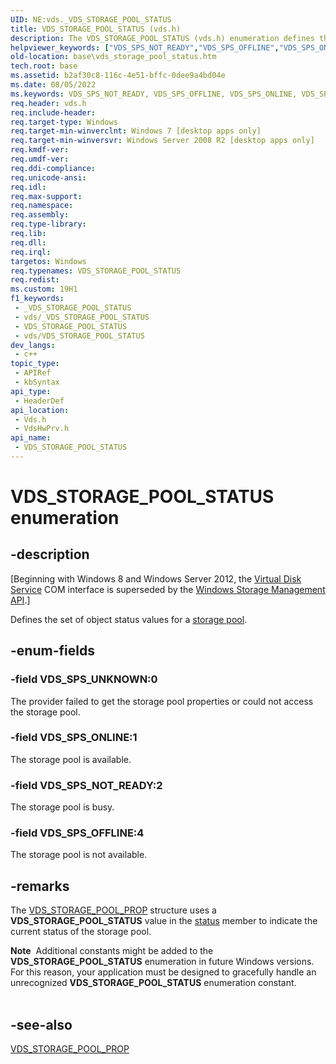 ```yaml
---
UID: NE:vds._VDS_STORAGE_POOL_STATUS
title: VDS_STORAGE_POOL_STATUS (vds.h)
description: The VDS_STORAGE_POOL_STATUS (vds.h) enumeration defines the set of object status values for a storage pool.
helpviewer_keywords: ["VDS_SPS_NOT_READY","VDS_SPS_OFFLINE","VDS_SPS_ONLINE","VDS_SPS_UNKNOWN","VDS_STORAGE_POOL_STATUS","VDS_STORAGE_POOL_STATUS enumeration","base.vds_storage_pool_status","vds/VDS_SPS_NOT_READY","vds/VDS_SPS_OFFLINE","vds/VDS_SPS_ONLINE","vds/VDS_SPS_UNKNOWN","vds/VDS_STORAGE_POOL_STATUS","vdshwprv/VDS_SPS_NOT_READY","vdshwprv/VDS_SPS_OFFLINE","vdshwprv/VDS_SPS_ONLINE","vdshwprv/VDS_SPS_UNKNOWN","vdshwprv/VDS_STORAGE_POOL_STATUS"]
old-location: base\vds_storage_pool_status.htm
tech.root: base
ms.assetid: b2af30c8-116c-4e51-bffc-0dee9a4bd04e
ms.date: 08/05/2022
ms.keywords: VDS_SPS_NOT_READY, VDS_SPS_OFFLINE, VDS_SPS_ONLINE, VDS_SPS_UNKNOWN, VDS_STORAGE_POOL_STATUS, VDS_STORAGE_POOL_STATUS enumeration, base.vds_storage_pool_status, vds/VDS_SPS_NOT_READY, vds/VDS_SPS_OFFLINE, vds/VDS_SPS_ONLINE, vds/VDS_SPS_UNKNOWN, vds/VDS_STORAGE_POOL_STATUS, vdshwprv/VDS_SPS_NOT_READY, vdshwprv/VDS_SPS_OFFLINE, vdshwprv/VDS_SPS_ONLINE, vdshwprv/VDS_SPS_UNKNOWN, vdshwprv/VDS_STORAGE_POOL_STATUS
req.header: vds.h
req.include-header: 
req.target-type: Windows
req.target-min-winverclnt: Windows 7 [desktop apps only]
req.target-min-winversvr: Windows Server 2008 R2 [desktop apps only]
req.kmdf-ver: 
req.umdf-ver: 
req.ddi-compliance: 
req.unicode-ansi: 
req.idl: 
req.max-support: 
req.namespace: 
req.assembly: 
req.type-library: 
req.lib: 
req.dll: 
req.irql: 
targetos: Windows
req.typenames: VDS_STORAGE_POOL_STATUS
req.redist: 
ms.custom: 19H1
f1_keywords:
 - _VDS_STORAGE_POOL_STATUS
 - vds/_VDS_STORAGE_POOL_STATUS
 - VDS_STORAGE_POOL_STATUS
 - vds/VDS_STORAGE_POOL_STATUS
dev_langs:
 - c++
topic_type:
 - APIRef
 - kbSyntax
api_type:
 - HeaderDef
api_location:
 - Vds.h
 - VdsHwPrv.h
api_name:
 - VDS_STORAGE_POOL_STATUS
---
```


# VDS_STORAGE_POOL_STATUS enumeration


## -description

<p class="CCE_Message">[Beginning with Windows 8 and Windows Server 2012, the <a href="/windows/desktop/VDS/virtual-disk-service-portal">Virtual Disk Service</a> COM interface is superseded by the <a href="/previous-versions/windows/desktop/stormgmt/windows-storage-management-api-portal">Windows Storage Management API</a>.]

Defines the set of object status values for a <a href="/windows/desktop/VDS/storage-pool-object">storage pool</a>.

## -enum-fields

### -field VDS_SPS_UNKNOWN:0

The provider failed to get the storage pool properties or could not access the storage pool.

### -field VDS_SPS_ONLINE:1

The storage pool is available.

### -field VDS_SPS_NOT_READY:2

The storage pool is busy.

### -field VDS_SPS_OFFLINE:4

The storage pool is not available.

## -remarks

The <a href="/windows/desktop/api/vdshwprv/ns-vdshwprv-vds_storage_pool_prop">VDS_STORAGE_POOL_PROP</a> structure uses a <b>VDS_STORAGE_POOL_STATUS</b> value in the <a href="/windows/desktop/api/vdshwprv/ns-vdshwprv-vds_storage_pool_prop">status</a> member to indicate the current status of the storage pool.

<div class="alert"><b>Note</b>  Additional constants might be added to the <b>VDS_STORAGE_POOL_STATUS</b> enumeration in future Windows versions. For this reason, your application must be designed to gracefully handle an unrecognized <b>VDS_STORAGE_POOL_STATUS</b> enumeration constant.</div>
<div> </div>

## -see-also

<a href="/windows/desktop/api/vdshwprv/ns-vdshwprv-vds_storage_pool_prop">VDS_STORAGE_POOL_PROP</a>
